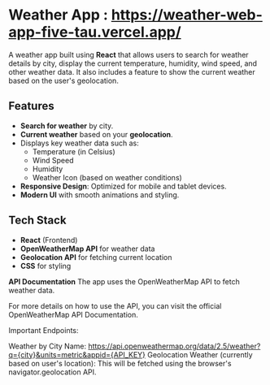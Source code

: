 # Weather App : https://weather-web-app-five-tau.vercel.app/

A weather app built using **React** that allows users to search for weather details by city, display the current temperature, humidity, wind speed, and other weather data. It also includes a feature to show the current weather based on the user's geolocation.

## Features
- **Search for weather** by city.
- **Current weather** based on your **geolocation**.
- Displays key weather data such as:
  - Temperature (in Celsius)
  - Wind Speed
  - Humidity
  - Weather Icon (based on weather conditions)
- **Responsive Design**: Optimized for mobile and tablet devices.
- **Modern UI** with smooth animations and styling.

## Tech Stack
- **React** (Frontend)
- **OpenWeatherMap API** for weather data
- **Geolocation API** for fetching current location 
- **CSS** for styling

**API Documentation**
The app uses the OpenWeatherMap API to fetch weather data.

For more details on how to use the API, you can visit the official OpenWeatherMap API Documentation.

Important Endpoints:

Weather by City Name:
https://api.openweathermap.org/data/2.5/weather?q={city}&units=metric&appid={API_KEY}
Geolocation Weather (currently based on user's location): This will be fetched using the browser's navigator.geolocation API.

